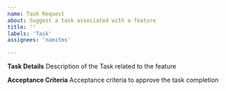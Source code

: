 ```yaml
---
name: Task Request
about: Suggest a task associated with a feature
title: ''
labels: 'Task'
assignees: 'namitms'

---
```


**Task Details**
Description of the Task related to the feature

**Acceptance Criteria**
Acceptance criteria to approve the task completion
